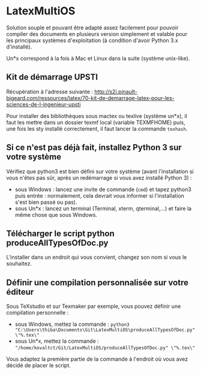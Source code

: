 # LatexMultiOS
Solution souple et pouvant être adapté assez facilement pour pouvoir compiler des documents en plusieurs version simplement et valable pour les principaux systèmes d'exploitation (à condition d'avoir Python 3.x d'installé).

Un*x correspond à la fois à Mac et Linux dans la suite (système unix-like).

## Kit de démarrage UPSTI

Récupération à l'adresse suivante :
http://s2i.pinault-bigeard.com/ressources/latex/70-kit-de-demarrage-latex-pour-les-sciences-de-l-ingenieur-upsti

Pour installer des bibliothèques sous mactex ou texlive (système un*x), il faut les mettre dans un dossier texmf local (variable TEXMFHOME) puis, une fois les sty installé correctement, il faut lancer la commande `texhash`.

## Si ce n'est pas déjà fait, installez Python 3 sur votre système

Vérifiez que python3 est bien défini sur votre système (avant l'installation si vous n'êtes pas sûr, après un redémarrage si vous avez installé Python 3) : 
* sous Windows : lancez une invite de commande (`cmd`) et tapez python3 puis entrée : normalement, cela devrait vous informer si l'installation s'est bien passé ou pas).
* sous Un*x : lancez un terminal (Terminal, xterm, qterminal,...) et faire la même chose que sous Windows.

## Télécharger le script python produceAllTypesOfDoc.py

L'installer dans un endroit qui vous convient, changez son nom si vous le souhaitez. 

## Définir une compilation personnalisée sur votre éditeur

Sous TeXstudio et sur Texmaker par exemple, vous pouvez définir une compilation personnelle :
* sous Windows, mettez la commande : `python3 "C:\Users\thiba\Documents\Git\LatexMultiOS\produceAllTypesOfDoc.py" \"%.tex\"`
* sous Un*x, mettez la commande : `"/home/kovaltct/Git/LatexMultiOS/produceAllTypesOfDoc.py" \"%.tex\"`

Vous adaptez la première partie de la commande à l'endroit où vous avez décidé de placer le script.
